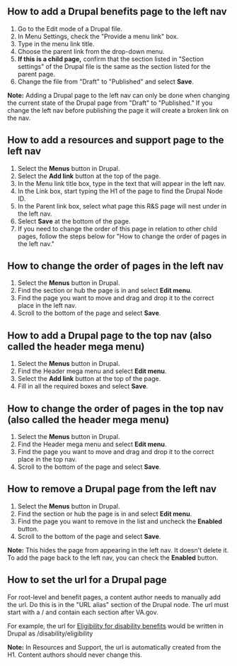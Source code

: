 ## How to add a Drupal benefits page to the left nav

1. Go to the Edit mode of a Drupal file. 
2. In Menu Settings, check the "Provide a menu link" box.
3. Type in the menu link title.
4. Choose the parent link from the drop-down menu. 
5. **If this is a child page,** confirm that the section listed in "Section settings" of the Drupal file is the same as the section listed for the parent page.
6. Change the file from "Draft" to "Published" and select **Save**.

**Note:** Adding a Drupal page to the left nav can only be done when changing the current state of the Drupal page from "Draft" to "Published." If you change the left nav before publishing the page it will create a broken link on the nav. 

## How to add a resources and support page to the left nav
1. Select the **Menus** button in Drupal.
2. Select the **Add link** button at the top of the page.
3. In the Menu link title box, type in the text that will appear in the left nav.
4. In the Link box, start typing the H1 of the page to find the Drupal Node ID.
5. In the Parent link box, select what page this R&S page will nest under in the left nav. 
6. Select **Save** at the bottom of the page.
7. If you need to change the order of this page in relation to other child pages, follow the steps below for "How to change the order of pages in the left nav." 

## How to change the order of pages in the left nav
1. Select the **Menus** button in Drupal.
2. Find the section or hub the page is in and select **Edit menu**.
3. Find the page you want to move and drag and drop it to the correct place in the left nav.
4. Scroll to the bottom of the page and select **Save**.
 
## How to add a Drupal page to the top nav (also called the header mega menu)
1. Select the **Menus** button in Drupal.
2. Find the Header mega menu and select **Edit menu**.
3. Select the **Add link** button at the top of the page.
4. Fill in all the required boxes and select **Save**.

## How to change the order of pages in the top nav (also called the header mega menu)
1. Select the **Menus** button in Drupal. 
2. Find the Header mega menu and select **Edit menu**.
3. Find the page you want to move and drag and drop it to the correct place in the top nav.
4. Scroll to the bottom of the page and select **Save**.

## How to remove a Drupal page from the left nav
1. Select the **Menus** button in Drupal.
2. Find the section or hub the page is in and select **Edit menu**.
3. Find the page you want to remove in the list and uncheck the **Enabled** button.
4. Scroll to the bottom of the page and select **Save**.

**Note:** This hides the page from appearing in the left nav. It doesn't delete it. To add the page back to the left nav, you can check the **Enabled** button.

## How to set the url for a Drupal page

For root-level and benefit pages, a content author needs to manually add the url. Do this is in the "URL alias" section of the Drupal node. 
The url must start with a / and contain each section after VA.gov. 

For example, the url for [Eligibility for disability benefits](https://www.va.gov/disability/eligibility/) would be written in Drupal as /disability/eligibility

**Note:** In Resources and Support, the url is automatically created from the H1. Content authors should never change this.
